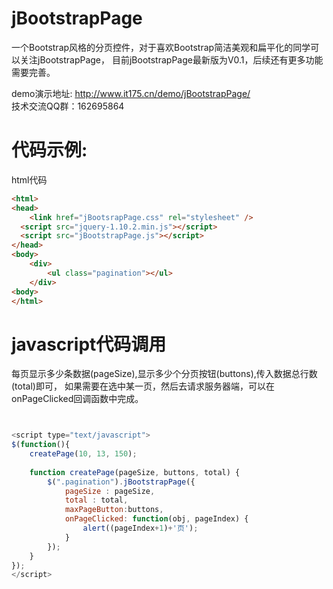 jBootstrapPage
==============

一个Bootstrap风格的分页控件，对于喜欢Bootstrap简洁美观和扁平化的同学可以关注jBootstrapPage，
目前jBootstrapPage最新版为V0.1，后续还有更多功能需要完善。

demo演示地址: http://www.it175.cn/demo/jBootstrapPage/ <br>
技术交流QQ群：162695864

代码示例:
===============
html代码

```html
<html>
<head>
    <link href="jBootsrapPage.css" rel="stylesheet" />
  <script src="jquery-1.10.2.min.js"></script>
  <script src="jBootstrapPage.js"></script>
</head>
<body>
	<div>
		<ul class="pagination"></ul>
	</div>
<body>
</html>
```

javascript代码调用
===============
每页显示多少条数据(pageSize),显示多少个分页按钮(buttons),传入数据总行数(total)即可，
如果需要在选中某一页，然后去请求服务器端，可以在onPageClicked回调函数中完成。
 
```javascript


<script type="text/javascript">
$(function(){
    createPage(10, 13, 150);
    
    function createPage(pageSize, buttons, total) {
        $(".pagination").jBootstrapPage({
            pageSize : pageSize,
            total : total,
            maxPageButton:buttons,
            onPageClicked: function(obj, pageIndex) {
                alert((pageIndex+1)+'页');
            }
        });
    }
});
</script>


```